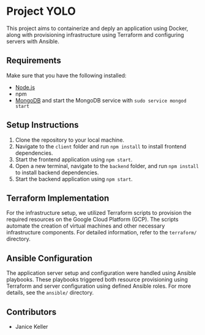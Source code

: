 # Project YOLO

This project aims to containerize and deply an application using Docker, along with provisioning infrastructure using Terraform and configuring servers with Ansible.

## Requirements
Make sure that you have the following installed:
- [Node.js](https://www.digitalocean.com/community/tutorials/how-to-install-node-js-on-ubuntu-18-04) 
- npm 
- [MongoDB](https://docs.mongodb.com/manual/tutorial/install-mongodb-on-ubuntu/) and start the MongoDB service with `sudo service mongod start`

## Setup Instructions
1. Clone the repository to your local machine.
2. Navigate to the `client` folder and run `npm install` to install frontend dependencies.
3. Start the frontend application using `npm start`.
4. Open a new terminal, navigate to the `backend` folder, and run `npm install` to install backend dependencies.
5. Start the backend application using `npm start`.

## Terraform Implementation
For the infrastructure setup, we utilized Terraform scripts to provision the required resources on the Google Cloud Platform (GCP). The scripts automate the creation of virtual machines and other necessary infrastructure components. For detailed information, refer to the `terraform/` directory.

## Ansible Configuration
The application server setup and configuration were handled using Ansible playbooks. These playbooks triggered both resource provisioning using Terraform and server configuration using defined Ansible roles. For more details, see the `ansible/` directory.

## Contributors
- Janice Keller